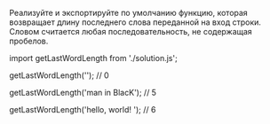 Реализуйте и экспортируйте по умолчанию функцию, которая возвращает длину последнего слова переданной на вход строки. Словом считается любая последовательность, не содержащая пробелов.

import getLastWordLength from './solution.js';

getLastWordLength(''); // 0

getLastWordLength('man in BlacK'); // 5

getLastWordLength('hello, world!  '); // 6